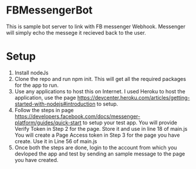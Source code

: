 # FBMessengerBot
This is sample bot server to link with FB messenger Webhook. Messenger will simply echo the messege it recieved back to the user.

# Setup

1. Install nodeJs
2. Clone the repo and run npm init. This will get all the required packages for the app to run.
3. Use any applications to host this on Internet. I used Heroku to host the application, use the page https://devcenter.heroku.com/articles/getting-started-with-nodejs#introduction to setup.
4. Follow the steps in page https://developers.facebook.com/docs/messenger-platform/guides/quick-start to setup your test app.
	You will provide Verify Token in Step 2 for the page. Store it and use in line 18 of main.js
	You will create a Page Access token in Step 3 for the page you have create. Use it in Line 56 of main.js
5. Once both the steps are done, login to the account from which you devloped the app and test by sending an sample message to the page you have created.
